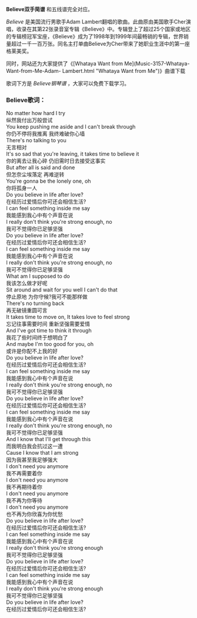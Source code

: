 

**Believe双手简谱** 和五线谱完全对应。

_Believe_ 是美国流行男歌手Adam
Lambert翻唱的歌曲。此曲原由美国歌手Cher演唱，收录在其第22张录音室专辑《Believe》中。专辑登上了超过25个国家或地区的专辑榜冠军宝座，《Believe》成为了1998年到1999年间最畅销的专辑，世界销量超过一千一百万张。同名主打单曲Believe为Cher带来了她职业生涯中的第一座格莱美奖。

同时，网站还为大家提供了《[Whataya Want from Me](Music-3157-Whataya-Want-from-Me-Adam-
Lambert.html "Whataya Want from Me")》曲谱下载

歌词下方是 _Believe钢琴谱_ ，大家可以免费下载学习。

### Believe歌词：

No matter how hard I try  
纵然我付出万般尝试  
You keep pushing me aside and I can't break through  
你仍不停将我推离 我终难破你心墙  
There's no talking to you  
无言相对  
It's so sad that you're leaving, it takes time to believe it  
你的离去让我心碎 仍旧需时日去接受这事实  
But after all is said and done  
但怎奈尘埃落定 再难逆转  
You're gonna be the lonely one, oh  
你将孤身一人  
Do you believe in life after love?  
在经历过爱情后你可还会相信生活?  
I can feel something inside me say  
我能感到我心中有个声音在说  
I really don't think you're strong enough, no  
我可不觉得你已足够坚强  
Do you believe in life after love?  
在经历过爱情后你可还会相信生活?  
I can feel something inside me say  
我能感到我心中有个声音在说  
I really don't think you're strong enough, no  
我可不觉得你已足够坚强  
What am I supposed to do  
我该怎么做才好呢  
Sit around and wait for you well I can't do that  
停止原地 为你守候?我可不能那样做  
There's no turning back  
再无破镜重圆可言  
It takes time to move on, It takes love to feel strong  
忘记往事需要时间 重新坚强需要爱情  
And I've got time to think it through  
我花了些时间终于想明白了  
And maybe I'm too good for you, oh  
或许是你配不上我的好  
Do you believe in life after love?  
在经历过爱情后你可还会相信生活?  
I can feel something inside me say  
我能感到我心中有个声音在说  
I really don't think you're strong enough, no  
我可不觉得你已足够坚强  
Do you believe in life after love?  
在经历过爱情后你可还会相信生活?  
I can feel something inside me say  
我能感到我心中有个声音在说  
I really don't think you're strong enough, no  
我可不觉得你已足够坚强  
And I know that I'll get through this  
而我明白我会抗过这一遭  
Cause I know that I am strong  
因为我甚至我足够强大  
I don't need you anymore  
我不再需要着你  
I don't need you anymore  
我不再期待着你  
I don't need you anymore  
我不再为你等待  
I don't need you anymore  
也不再为你欣喜为你忧愁  
Do you believe in life after love?  
在经历过爱情后你可还会相信生活?  
I can feel something inside me say  
我能感到我心中有个声音在说  
I really don't think you're strong enough  
我可不觉得你已足够坚强  
Do you believe in life after love?  
在经历过爱情后你可还会相信生活?  
I can feel something inside me say  
我能感到我心中有个声音在说  
I really don't think you're strong enough  
我可不觉得你已足够坚强  
Do you believe in life after love?  
在经历过爱情后你可还会相信生活?

